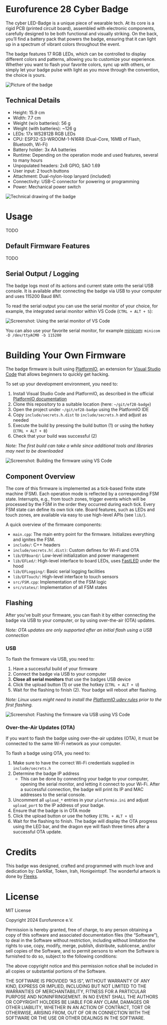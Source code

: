 # Eurofurence 28 Cyber Badge

The cyber LED-Badge is a unique piece of wearable tech. At its core is a rigid
PCB (printed circuit board), assembled with electronic components, carefully
designed to be both functional and visually striking. On the back, you’ll find
a battery pack that powers the badge, ensuring that it can light up in a
spectrum of vibrant colors throughout the event.

The badge features 17 RGB LEDs, which can be controlled to display different
colors and patterns, allowing you to customize your experience. Whether you
want to flash your favorite colors, sync up with others, or simply let your
badge pulse with light as you move through the convention, the choice is yours.

![Picture of the badge](docs/assets/badge-header.jpg)


## Technical Details

- Height: 15.9 cm
- Width: 7.7 cm
- Weight (w/o batteries): 56 g
- Weight (with batteries): ~126 g
- LEDs: 17x WS2812B RGB LEDs
- CPU: ESP32-S3-WROOM-1-N16R8 (Dual-Core, 16MB of Flash, Bluetooth, Wi-Fi)
- Battery holder: 3x AA batteries
- Runtime: Depending on the operation mode and used features, several to many hours
- Unpopulated headers: 2x8 GPIO, SAO 1.69
- User input: 2 touch buttons
- Attachment: Dual-nylon-loop lanyard (included)
- Connectivity: USB-C connector for powering or programming
- Power: Mechanical power switch

![Technical drawing of the badge](docs/assets/techspecs.png)


# Usage

TODO


## Default Firmware Features

TODO


## Serial Output / Logging

The badge logs most of its actions and current state onto the serial USB
console. It is available after connecting the badge via USB to your computer
and uses 115200 Baud 8N1.

To read the serial output you can use the serial monitor of your choice, for
example, the integrated serial monitor within VS Code (`CTRL + ALT + S`):

![Screenshot: Using the serial monitor of VS Code](docs/assets/vscode_serial_monitor.png)

You can also use your favorite serial monitor, for example [minicom](https://salsa.debian.org/minicom-team/minicom):
`minicom -D /dev/ttyACM0 -b 115200`


# Building Your Own Firmware

The badge firmware is built using [PlatformIO](https://platformio.org/), an
extension for [Visual Studio Code](https://code.visualstudio.com/) that allows
beginners to quickly get hacking.

To set up your development environment, you need to:

1. Install Visual Studio Code and PlatformIO, as described in the official
[PlatformIO documentation](https://docs.platformio.org/en/latest/integration/ide/vscode.html#installation)
2. Clone this repository to a suitable location (here: `~/git/ef28-badge`)
3. Open the project under `~/git/ef28-badge` using the PlatformIO IDE
4. Copy `include/secrets.h.dist` to `include/secrets.h` and adjust as needed
4. Execute the build by pressing the build button (1) or using the hotkey
(`CTRL + ALT + B`)
5. Check that your build was successful (2)

_Note: The first build can take a while since additional tools and libraries
may neet to be downloaded_

![Screenshot: Building the firmware using VS Code](docs/assets/vscode_build.png)


## Component Overview

The core of this firmware is implemented as a tick-based finite state machine
(FSM). Each operation mode is reflected by a corresponding FSM state.
Interrupts, e.g., from touch zones, trigger events which will be processed by
the FSM in the order they occurred during each tick. Every FSM state can define
its own tick rate. Board features, such as LEDs and touch zones, are available
via easy to use high-level APIs (see `lib/`).

A quick overview of the firmware components:

- `main.cpp`: The main entry point for the firmware. Initializes everything and
  ignites the FSM.
- `include/`: C++ headers
- `include/secrets.h(.dist)`: Custom defines for Wi-Fi and OTA
- `lib/EFBoard/`: Low-level initialization and power management
- `lib/EFLed/`: High-level interface to board LEDs, uses
  [FastLED](https://fastled.io/) under the hood
- `lib/EFLogging/`: Basic serial logging facilities
- `lib/EFTouch/`: High-level interface to touch sensors
- `src/FSM.cpp`: Implementation of the FSM logic
- `src/states/`: Implementation of all FSM states


## Flashing

After you've built your firmware, you can flash it by either connecting the
badge via USB to your computer, or by using over-the-air (OTA) updates.

_Note: OTA updates are only supported after an initial flash using a USB
connection_ 


### USB

To flash the firmware via USB, you need to:

1. Have a successful build of your firmware
2. Connect the badge via USB to your computer
3. **Close all serial monitors** that use the badges USB device
4. Click the upload button (1) or use the hotkey (`CTRL + ALT + U`)
5. Wait for the flashing to finish (2). Your badge will reboot after flashing.

_Note: Linux users might need to install the
[PlatformIO udev rules](https://docs.platformio.org/en/stable//core/installation/udev-rules.html)
prior to the first flashing._

![Screenshot: Flashing the firmware via USB using VS Code](docs/assets/vscode_upload_usb.png)


### Over-the-Air Updates (OTA)

If you want to flash the badge using over-the-air updates (OTA), it must be
connected to the same Wi-Fi network as your computer.

To flash a badge using OTA, you need to:

1. Make sure to have the correct Wi-Fi credentials supplied in `include/secrets.h`
2. Determine the badge IP address
   - This can be done by connecting your badge to your computer, opening the
     serial monitor, and letting it connect to your Wi-Fi. After a successful
     connection, the badge will print its IP and MAC addresses to the serial console.
3. Uncomment all `upload_*` entries in your `platformio.ini` and adjust
  `upload_port` to the IP address of your badge.
4. Ensure that the badge is in OTA mode
5. Click the upload button or use the hotkey (`CTRL + ALT + U`)
6. Wait for the flashing to finish. The badge will display the OTA progress
   using the LED bar, and the dragon eye will flash three times after a
   successful OTA update.


# Credits

This badge was designed, crafted and programmed with much love and dedication
by: DarkRat, Token, Irah, Honigeintopf. The wonderful artwork is done by
[Fleeks](https://www.furaffinity.net/user/fleeks).


# License

MIT License

Copyright 2024 Eurofurence e.V. 

Permission is hereby granted, free of charge, to any person obtaining a
copy of this software and associated documentation files (the “Software”),
to deal in the Software without restriction, including without limitation
the rights to use, copy, modify, merge, publish, distribute, sublicense,
and/or sell copies of the Software, and to permit persons to whom the
Software is furnished to do so, subject to the following conditions:

The above copyright notice and this permission notice shall be included in
all copies or substantial portions of the Software.

THE SOFTWARE IS PROVIDED “AS IS”, WITHOUT WARRANTY OF ANY KIND, EXPRESS OR
IMPLIED, INCLUDING BUT NOT LIMITED TO THE WARRANTIES OF MERCHANTABILITY,
FITNESS FOR A PARTICULAR PURPOSE AND NONINFRINGEMENT. IN NO EVENT SHALL THE
AUTHORS OR COPYRIGHT HOLDERS BE LIABLE FOR ANY CLAIM, DAMAGES OR OTHER
LIABILITY, WHETHER IN AN ACTION OF CONTRACT, TORT OR OTHERWISE, ARISING
FROM, OUT OF OR IN CONNECTION WITH THE SOFTWARE OR THE USE OR OTHER DEALINGS
IN THE SOFTWARE.
